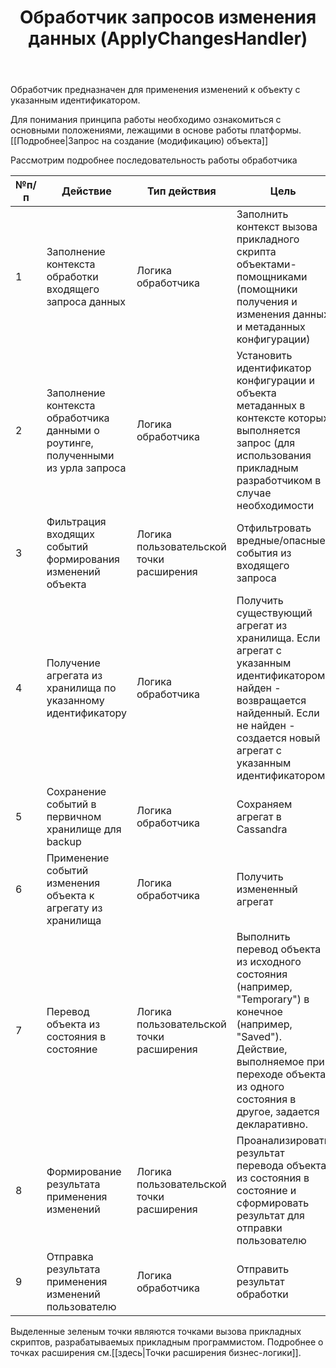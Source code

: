 ﻿---
layout: default
title: Обработчик запросов изменения данных (ApplyChangesHandler)
position: 
categories: 
tags: 
---

Обработчик предназначен для применения изменений к объекту с указанным идентификатором.

Для понимания принципа работы необходимо ознакомиться с основными положениями, лежащими в основе работы платформы. [[Подробнее|Запрос на создание (модификацию) объекта]]

Рассмотрим подробнее последовательность работы обработчика

|№п/п|Действие|Тип действия|Цель|
|----|--------|------------|----|
|1|Заполнение контекста обработки входящего запроса данных|Логика обработчика|Заполнить контекст вызова прикладного скрипта объектами-помощниками (помощники получения и изменения данных и метаданных конфигурации)|
|2|Заполнение контекста обработчика данными о роутинге, полученными из урла запроса|Логика обработчика|Установить идентификатор конфигурации и объекта метаданных в контексте которых выполняется запрос (для использования прикладным разработчиком в случае необходимости|
|3|Фильтрация входящих событий формирования изменений объекта|Логика пользовательской точки расширения|Отфильтровать вредные/опасные события из входящего запроса|
|4|Получение агрегата из хранилища по указанному идентификатору|Логика обработчика|Получить существующий агрегат из хранилища. Если агрегат с указанным идентификатором найден - возвращается найденный. Если не найден - создается новый агрегат с указанным идентификатором.|
|5|Сохранение событий в первичном хранилище для backup|Логика обработчика|Сохраняем агрегат в Cassandra|
|6|Применение событий изменения объекта к агрегату из хранилища|Логика обработчика|Получить измененный агрегат|
|7|Перевод объекта из состояния в состояние|Логика пользовательской точки расширения|Выполнить перевод объекта из исходного состояния (например, "Temporary") в конечное (например, "Saved"). Действие, выполняемое при переходе объекта из одного состояния в другое, задается декларативно.|
|8|Формирование результата применения изменений|Логика пользовательской точки расширения|Проанализировать результат перевода объекта из состояния в состояние и сформировать результат для отправки пользователю|
|9|Отправка результата применения изменений пользователю|Логика обработчика|Отправить результат обработки|

Выделенные зеленым точки являются точками вызова прикладных скриптов, разрабатываемых прикладным программистом. Подробнее о точках расширения см.[[здесь|Точки расширения бизнес-логики]].


